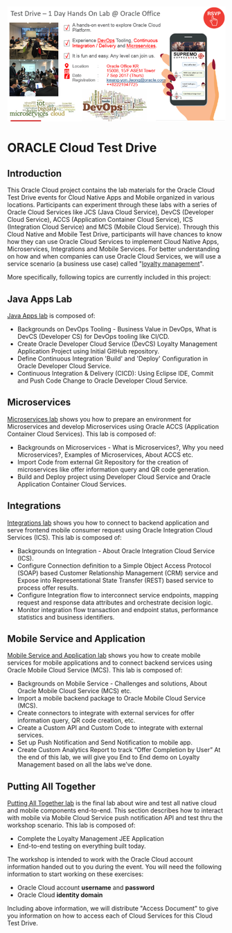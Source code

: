 ![](common/images/CTD_introduction_Kr_Seoul.png)
---
# ORACLE Cloud Test Drive #

## Introduction ##

This Oracle Cloud project contains the lab materials for the Oracle Cloud Test Drive events for Cloud Native Apps and Mobile organized in various locations. Participants can experiment through these labs with a series of Oracle Cloud Services like JCS (Java Cloud Service), DevCS (Developer Cloud Service), ACCS (Application Container Cloud Service), ICS (Integration Cloud Service) and MCS (Mobile Cloud Service). Through this Cloud Native and Mobile Test Drive, participants will have chances to know how they can use Oracle Cloud Services to implement Cloud Native Apps, Microservices, Integrations and Mobile Services. For better understanding on how and when companies can use Oracle Cloud Services, we will use a service scenario (a business use case) called "[loyalty management](https://github.com/APACTestDrive/CloudNative_Mobile/blob/master/common/scenario/README.md)".   

More specifically, following topics are currently included in this project:

## Java Apps Lab ##
[Java Apps lab](https://github.com/APACTestDrive/CloudNative_Mobile/tree/master/Java%20Apps) is composed of:
+ Backgrounds on DevOps Tooling - Business Value in DevOps, What is DevCS (Developer CS) for DevOps tooling like CI/CD.
+ Create Oracle Developer Cloud Service (DevCS) Loyalty Management Application Project using Initial GitHub repository.
+ Define Continuous Integration 'Build' and 'Deploy' Configuration in Oracle Developer Cloud Service.
+ Continuous Integration & Delivery (CICD): Using Eclipse IDE, Commit and Push Code Change to Oracle Developer Cloud Service.

## Microservices ##
[Microservices lab](https://github.com/APACTestDrive/CloudNative_Mobile/tree/master/Microservices) shows you how to prepare an environment for Microservices and develop Microservices using Oracle ACCS (Application Container Cloud Services). This lab is composed of: 
+ Backgrounds on Microservices - What is Microservices?, Why you need Microservices?, Examples of Microservices, About ACCS etc.
+ Import Code from external Git Repository for the creation of microservices like offer information query and QR code generation.
+ Build and Deploy project using Developer Cloud Service and Oracle Application Container Cloud Services.

## Integrations ##
[Integrations lab](https://github.com/APACTestDrive/CloudNative_Mobile/tree/master/Integrations) shows you how to connect to backend application and serve frontend mobile consumer request using Oracle Integration Cloud Services (ICS). This lab is composed of: 
+ Backgrounds on Integration - About Oracle Integration Cloud Service (ICS).
+ Configure Connection definition to a Simple Object Access Protocol (SOAP) based Customer Relationship Management (CRM) service and Expose into Representational State Transfer (REST) based service to process offer results.
+ Configure Integration flow to interconnect service endpoints, mapping request and response data attributes and orchestrate decision logic.
+ Monitor integration flow transaction and endpoint status, performance statistics and business identifiers.

## Mobile Service and Application ##
[Mobile Service and Application lab](https://github.com/APACTestDrive/CloudNative_Mobile/tree/master/Mobile%20Service%20and%20App) shows you how to create mobile services for mobile applications and to connect backend services using Oracle Mobile Cloud Service (MCS). This lab is composed of: 
+ Backgrounds on Mobile Service - Challenges and solutions, About Oracle Mobile Cloud Service (MCS) etc.
+ Import a mobile backend package to Oracle Mobile Cloud Service (MCS).
+ Create connectors to integrate with external services for offer information query, QR code creation, etc.
+ Create a Custom API and Custom Code to integrate with external services.
+ Set up Push Notification and Send Notification to mobile app.
+ Create Custom Analytics Report to track “Offer Completion by User”
At the end of this lab, we will give you End to End demo on Loyalty Management based on all the labs we’ve done. 

## Putting All Together ##
[Putting All Together lab](https://github.com/APACTestDrive/CloudNative_Mobile/tree/master/Putting%20All%20Together) is the final lab about wire and test all native cloud and mobile components end-to-end. This section describes how to interact with mobile via Mobile Cloud Service push notification API and test thru the workshop scenario. This lab is composed of: 
+ Complete the Loyalty Management JEE Application
+ End-to-end testing on everything built today.


The workshop is intended to work with the Oracle Cloud account information handed out to you during the event. You will need the following information to start working on these exercises:

+ Oracle Cloud account **username** and **password**
+ Oracle Cloud **identity domain**

Including above information, we will distribute "Access Document" to give you information on how to access each of Cloud Services for this Cloud Test Drive.
